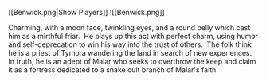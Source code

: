 [[Benwick.png|Show Players]]
![[Benwick.png]]

Charming, with a moon face, twinkling eyes, and a round belly which cast him as a mirthful friar.  He plays up this act with perfect charm, using humor and self-deprecation to win his way into the trust of others.  The folk think he is a priest of Tymora wandering the land in search of new experiences.  In truth, he is an adept of Malar who seeks to overthrow the keep and claim it as a fortress dedicated to a snake cult branch of Malar's faith.